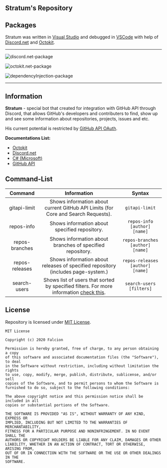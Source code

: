 ## Stratum's Repository

## Packages

Stratum was written in [Visual Studio](https://visualstudio.microsoft.com/) and debugged in [VSCode](https://code.visualstudio.com/) with help of [Discord.net](https://discord.foxbot.me/docs/) and [Octokit](https://github.com/octokit/octokit.net).
** **

![discord.net-package](https://img.shields.io/nuget/v/Discord.net?color=blue&label=discord.net&style=for-the-badge)

![octokit.net-package](https://img.shields.io/nuget/v/Octokit?color=blue&label=Octokit&style=for-the-badge)

![dependencyInjection-package](https://img.shields.io/nuget/vpre/Microsoft.Extensions.DependencyInjection?label=DependencyInjection&style=for-the-badge)

** **

## Information

**Stratum** - special bot that created for integration with GitHub API through Discord, that allows GitHub's developers and contributers to find, show up and see some information about repositories, projects, issues and etc.

His current potential is restricted by [GitHub API OAuth](https://developer.github.com/v3/).

**Documentations List:**

*   [Octokit](https://octokitnet.readthedocs.io/en/latest/)
*   [Discord.net](https://discord.foxbot.me/docs/)
*   [C# (Microsoft)](https://docs.microsoft.com/en-us/dotnet/csharp/)
*   [GitHub API](https://docs.github.com/en/rest)

## Command-List

| Command | Information | Syntax |
| :------: | :---------: | :-----: |
| gitapi-limit | Shows information about current GitHub API Limits (for Core and Search Requests). | ``gitapi-limit`` |
| repos-info | Shows information about specified repository. | ``repos-info [author] [name]`` |
| repos-branches | Shows information about branches of specified repository. | ``repos-branches [author] [name]`` |
| repos-releases | Shows information about releases of specified repository (includes page-system.) | ``repos-releases [author] [name]`` |
| search-users | Shows list of users that sorted by specified filters. For more information [check this](https://github.com/Falcion/Stratum/blob/master/Syntax/SEARCH-USERS.md). | ``search-users [filters]``


## License

Repository is licensed under [MIT License](https://github.com/Falcion/Stratum/blob/master/LICENSE).

```LICENSE
MIT License

Copyright (c) 2020 Falcion

Permission is hereby granted, free of charge, to any person obtaining a copy
of this software and associated documentation files (the "Software"), to deal
in the Software without restriction, including without limitation the rights
to use, copy, modify, merge, publish, distribute, sublicense, and/or sell
copies of the Software, and to permit persons to whom the Software is
furnished to do so, subject to the following conditions:

The above copyright notice and this permission notice shall be included in all
copies or substantial portions of the Software.

THE SOFTWARE IS PROVIDED "AS IS", WITHOUT WARRANTY OF ANY KIND, EXPRESS OR
IMPLIED, INCLUDING BUT NOT LIMITED TO THE WARRANTIES OF MERCHANTABILITY,
FITNESS FOR A PARTICULAR PURPOSE AND NONINFRINGEMENT. IN NO EVENT SHALL THE
AUTHORS OR COPYRIGHT HOLDERS BE LIABLE FOR ANY CLAIM, DAMAGES OR OTHER
LIABILITY, WHETHER IN AN ACTION OF CONTRACT, TORT OR OTHERWISE, ARISING FROM,
OUT OF OR IN CONNECTION WITH THE SOFTWARE OR THE USE OR OTHER DEALINGS IN THE
SOFTWARE.
```